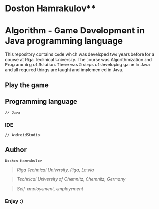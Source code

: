 # Doston Hamrakulov**

# Algorithm - Game Development in Java programming language
This repository contains code which was developed two years before for a course at Riga Technical University. The course was Algorithmization and Programming of Solution. There was 5 steps of developing game in Java and all required things are taught and implemented in Java.


## Play the game

## Programming language
```[java]
// Java
```

### IDE
```[androidstudio]
// AndroidStudio
```

## Author
```[Doston Hamrakulov]
Doston Hamrakulov
```

>*Riga Technical University, Riga, Latvia*

>*Technical University of Chemnitz, Chemnitz, Germany*

>*Self-employement, employement*


### Enjoy :)

